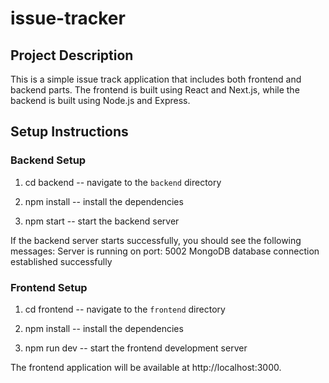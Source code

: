 # issue-tracker

## Project Description

This is a simple issue track application that includes both frontend and backend parts. The frontend is built using React and Next.js, while the backend is built using Node.js and Express.

## Setup Instructions
### Backend Setup
1. cd backend -- navigate to the `backend` directory

2. npm install -- install the dependencies

4. npm start -- start the backend server

If the backend server starts successfully, you should see the following messages:
Server is running on port: 5002
MongoDB database connection established successfully

### Frontend Setup
1. cd frontend -- navigate to the `frontend` directory

2. npm install -- install the dependencies

3. npm run dev -- start the frontend development server

The frontend application will be available at http://localhost:3000.